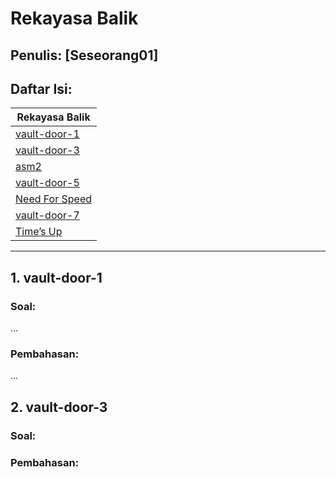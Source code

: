 # Rekayasa Balik

## Penulis: [Seseorang01]
## Daftar Isi:

| Rekayasa Balik  |
| ------------- |
| [vault-door-1]()|
| [vault-door-3]()|
| [asm2]()|
| [vault-door-5]()|
| [Need For Speed]()|
| [vault-door-7]()|
| [Time’s Up]()|

---
## 1. vault-door-1

### Soal:

...
    
### Pembahasan:

...

## 2. vault-door-3

### Soal:

### Pembahasan:

## 
